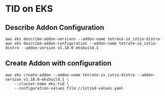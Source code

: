 # TID on EKS

## Describe Addon Configuration

```shell
aws eks describe-addon-versions --addon-name tetrate-io_istio-distro
aws eks describe-addon-configuration --addon-name tetrate-io_istio-distro --addon-version v1.18.0-eksbuild.1
```

## Create Addon with configuration

```shell
aws eks create-addon --addon-name tetrate-io_istio-distro --addon-version v1.18.0-eksbuild.1 \
    --cluster-name eks-tid \
    --configuration-values file://istiod-values.yaml 
```